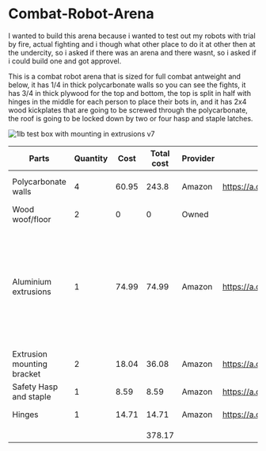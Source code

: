 # Combat-Robot-Arena

I wanted to build this arena because i wanted to test out my robots with trial by fire, actual fighting and i though what other place to do it at other then at the undercity, so i asked if there was an arena and there wasnt, so i asked if i could build one and got approvel.

This is a combat robot arena that is sized for full combat antweight and below, it has 1/4 in thick polycarbonate walls so you can see the fights, it has 3/4 in thick plywood for the top and bottom, the top is split in half with hinges in the middle for each person to place their bots in, and it has 2x4 wood kickplates that are going to be screwed through the polycarbonate, the roof is going to be locked down by two or four hasp and staple latches.

![1lb test box with mounting in extrusions v7](https://github.com/user-attachments/assets/4963b59b-4265-48de-8204-c488990a40ad)


| Parts                      | Quantity | Cost  | Total cost | Provider | Links                  | Purpose                                             | Notes                                                                                       |
|----------------------------|----------|-------|------------|----------|------------------------|-----------------------------------------------------|---------------------------------------------------------------------------------------------|
| Polycarbonate walls        | 4        | 60.95 | 243.8      | Amazon   | https://a.co/d/42UWaK5 | see through walls for spectators/fighters           |                                                                                             |
| Wood woof/floor            | 2        | 0     | 0          | Owned    |                        | Hold bots in from flying out                        |                                                                                             |
| Aluminium extrusions       | 1        | 74.99 | 74.99      | Amazon   | https://a.co/d/d5GAlfQ | To act as a frame for the polycarbonate and plywood | Cut both the bottom and top extrusions along with the bottom and top wood by 10mm both ways |
| Extrusion mounting bracket | 2        | 18.04 | 36.08      | Amazon   | https://a.co/d/9SuINeN | To hold the frame together                          |                                                                                             |
| Safety Hasp and staple     | 1        | 8.59  | 8.59       | Amazon   | https://a.co/d/eBKKcZP | to lock the top lid down during fights              |                                                                                             |
| Hinges                     | 1        | 14.71 | 14.71      | Amazon   | https://a.co/d/1mil3tU | Hinges for the top lid so it can open               |                                                                                             |
|                            |          |       |            |          |                        |                                                     |                                                                                             |
|                            |          |       | 378.17     |          |                        |                                                     |                                                                                             |
